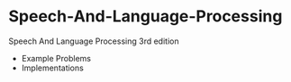 # Speech-And-Language-Processing
Speech And Language Processing 3rd edition
- Example Problems
- Implementations
